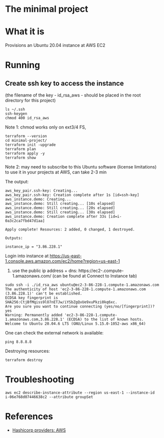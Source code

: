 # The minimal project

# What it is

Provisions an Ubuntu 20.04 instance at AWS EC2

# Running

## Create ssh key to access the instance

(the filename of the key - id_rsa_aws - should be placed in the root directory for this project)
```shell
ls ~/.ssh
ssh-keygen
chmod 400 id_rsa_aws
```
Note 1: chmod works only on ext3/4 FS,

```shell
terraform --version
cd minimal-project/
terraform init -upgrade
terraform plan
terraform apply -y
terraform show
```

Note 2: may need to subscribe to this Ubuntu software (license limitations) to use it in your projects at AWS, can take 2-3 min

The output:

```shell
aws_key_pair.ssh-key: Creating...
aws_key_pair.ssh-key: Creation complete after 1s [id=ssh-key]
aws_instance.demo: Creating...
aws_instance.demo: Still creating... [10s elapsed]
aws_instance.demo: Still creating... [20s elapsed]
aws_instance.demo: Still creating... [30s elapsed]
aws_instance.demo: Creation complete after 33s [id=i-0a3c2ca7fbd47d1aa]

Apply complete! Resources: 2 added, 0 changed, 1 destroyed.

Outputs:

instance_ip = "3.86.228.1"
```

Login into instance at https://us-east-1.console.aws.amazon.com/ec2/home?region=us-east-1

1) use the public ip address + dns: https://ec2-<IP without dots>.compute-1.amazonaws.com/ (can be found at Connect to Instance tab)

```shell
sudo ssh -i ./id_rsa_aws ubuntu@ec2-3-86-228-1.compute-1.amazonaws.com
The authenticity of host 'ec2-3-86-228-1.compute-1.amazonaws.com (3.86.228.1)' can't be established.
ECDSA key fingerprint is SHA256:CtjBfMqiss9lO7nETJw/iYSbZgQvUe9xuPkzi0kq6xc.
Are you sure you want to continue connecting (yes/no/[fingerprint])? yes
Warning: Permanently added 'ec2-3-86-228-1.compute-1.amazonaws.com,3.86.228.1' (ECDSA) to the list of known hosts.
Welcome to Ubuntu 20.04.6 LTS (GNU/Linux 5.15.0-1052-aws x86_64)
```

One can check the external network is available:

```shell
ping 8.8.8.8
```

Destroying resources:

```shell
terraform destroy
```

# Troubleshooting

```shell
aws ec2 describe-instance-attribute --region us-east-1 --instance-id i-06e768d07446638c2 --attribute groupSet
```


# References

* [Hashicorp providers: AWS](https://registry.terraform.io/providers/hashicorp/aws/latest/docs)

